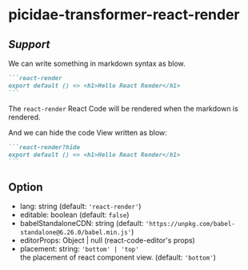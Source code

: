 # picidae-transformer-react-render

## *Support*

We can write something in markdown syntax as blow.

````markdown
```react-render
export default () => <h1>Hello React Render</h1>
```
````

The `react-render` React Code will be rendered when the markdown is rendered.

And we can hide the code View written as blow:  
````markdown
```react-render?hide
export default () => <h1>Hello React Render</h1>
```
````

## Option

- lang: string (default: `'react-render'`)  
- editable: boolean (default: `false`)
- babelStandaloneCDN: string (default: `'https://unpkg.com/babel-standalone@6.26.0/babel.min.js'`)
- editorProps: Object | null (react-code-editor's props)
- placement: string: `'bottom' | 'top'`  
  the placement of react component view. (default: `'bottom'`)
